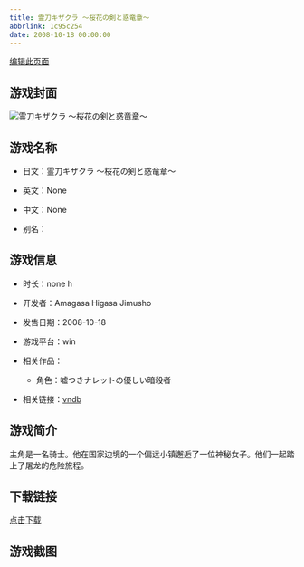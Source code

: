 ```yaml
---
title: 霊刀キザクラ ～桜花の剣と惑竜章～
abbrlink: 1c95c254
date: 2008-10-18 00:00:00
---
```

[编辑此页面](https://github.com/ACG-3/ADV3-source/blob/main/source/_posts/games/%E9%9C%8A%E5%88%80%E3%82%AD%E3%82%B6%E3%82%AF%E3%83%A9%20%EF%BD%9E%E6%A1%9C%E8%8A%B1%E3%81%AE%E5%89%A3%E3%81%A8%E6%83%91%E7%AB%9C%E7%AB%A0%EF%BD%9E.md)

## 游戏封面

![霊刀キザクラ ～桜花の剣と惑竜章～](https%3A//pan.timero.xyz/onedrive/img_lib_001/%E9%9C%8A%E5%88%80%E3%82%AD%E3%82%B6%E3%82%AF%E3%83%A9%20%EF%BD%9E%E6%A1%9C%E8%8A%B1%E3%81%AE%E5%89%A3%E3%81%A8%E6%83%91%E7%AB%9C%E7%AB%A0%EF%BD%9E_cover.avif)


## 游戏名称

- 日文：霊刀キザクラ ～桜花の剣と惑竜章～
- 英文：None
- 中文：None

- 别名：


## 游戏信息

- 时长：none h
- 开发者：Amagasa Higasa Jimusho
- 发售日期：2008-10-18
- 游戏平台：win
- 相关作品：
   - 角色：嘘つきナレットの優しい暗殺者

- 相关链接：[vndb](https://vndb.org/v11577)


## 游戏简介

主角是一名骑士。他在国家边境的一个偏远小镇邂逅了一位神秘女子。他们一起踏上了屠龙的危险旅程。




## 下载链接

[点击下载](https://pan.timero.xyz/onedrive/adv_lib_001/%E9%9C%8A%E5%88%80%E3%82%AD%E3%82%B6%E3%82%AF%E3%83%A9%20%EF%BD%9E%E6%A1%9C%E8%8A%B1%E3%81%AE%E5%89%A3%E3%81%A8%E6%83%91%E7%AB%9C%E7%AB%A0%EF%BD%9E)


## 游戏截图


